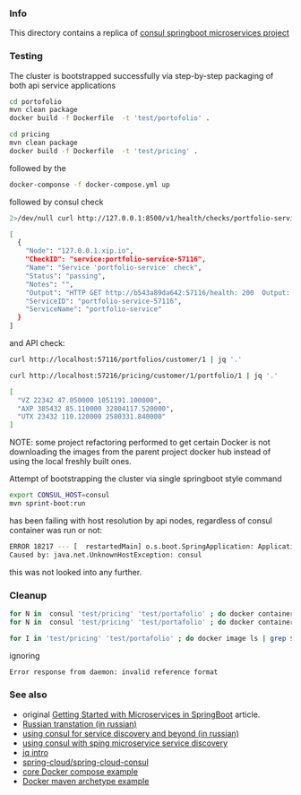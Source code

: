 ### Info

This directory contains a replica of [consul springboot microservices project](https://github.com/guedim/spring-projects/tree/master/consul-microservice-discovery-sample)
### Testing

The cluster is bootstrapped successfully via
step-by-step packaging of both api service applications
```sh
cd portofolio
mvn clean package
docker build -f Dockerfile  -t 'test/portofolio' .
```
```sh
cd pricing
mvn clean package
docker build -f Dockerfile  -t 'test/pricing' .
```
followed by the
```sh
docker-componse -f docker-compose.yml up
```
followed by consul check
```sh
2>/dev/null curl http://127.0.0.1:8500/v1/health/checks/portfolio-service | jq '.'
```	
```sh
[
  {
    "Node": "127.0.0.1.xip.io",
    "CheckID": "service:portfolio-service-57116",
    "Name": "Service 'portfolio-service' check",
    "Status": "passing",
    "Notes": "",
    "Output": "HTTP GET http://b543a89da642:57116/health: 200  Output: {\"description\":\"Composite Discovery Client\",\"status\":\"UP\"}",
    "ServiceID": "portfolio-service-57116",
    "ServiceName": "portfolio-service"
  }
]

```
and API check:
```sh
curl http://localhost:57116/portfolios/customer/1 | jq '.'
```
```sh
curl http://localhost:57216/pricing/customer/1/portfolio/1 | jq '.'
```

```sh
[
  "VZ 22342 47.050000 1051191.100000",
  "AXP 385432 85.110000 32804117.520000",
  "UTX 23432 110.120000 2580331.840000"
]

```	
NOTE: some project refactoring  performed to get certain Docker is not downloading the images
from the parent project docker hub instead of using the local freshly built ones.

Attempt of bootstrapping the cluster via single springboot style command
```sh
export CONSUL_HOST=consul
mvn sprint-boot:run
```
has been failing with host resolution by api nodes, regardless of consul container was run or not:

```sh
ERROR 18217 --- [  restartedMain] o.s.boot.SpringApplication: Application startup failed
Caused by: java.net.UnknownHostException: consul
```
this was not looked into any further.
### Cleanup

```sh
for N in  consul 'test/pricing' 'test/portafolio' ; do docker container ls | grep $N | awk '{print $1}' | xargs -IX docker container stop X; done
for N in  consul 'test/pricing' 'test/portafolio' ; do docker container ls -a | grep $N | awk '{print $1}' | xargs -IX docker container rm X; done

```
```sh
for I in 'test/pricing' 'test/portafolio' ; do docker image ls | grep $I | awk '{print $3}' | xargs  docker image rm {} ; done
```
ignoring
```sh
Error response from daemon: invalid reference format	
```
### See also

  * original [Getting Started with Microservices in SpringBoot](https://www.infoq.com/articles/Microservices-SpringBoot) article.
  * [Russian transtation (in russian)](https://habr.com/company/otus/blog/413567/)
  * [using consul for service discovery and beyond (in russian)](https://eax.me/consul/)
  * [using consul with sping microservice service discovery](http://cloud.spring.io/spring-cloud-consul/1.3.x/multi/multi_spring-cloud-consul-discovery.html)
  * [jq intro](https://www.youtube.com/watch?v=NzqBhHVJMDI)
  * [spring-cloud/spring-cloud-consul](https://github.com/spring-cloud/spring-cloud-consul)
  * [core Docker compose example](https://examples.javacodegeeks.com/devops/docker/docker-compose-example/)
  * [Docker maven archetype example](http://geekyplatypus.com/packaging-and-serving-your-java-application-with-docker/)
